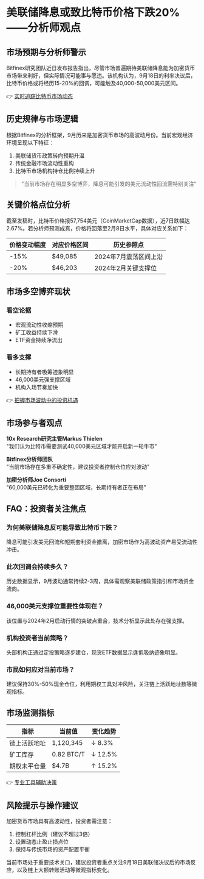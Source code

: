 # 美联储降息或致比特币价格下跌20%——分析师观点

## 市场预期与分析师警示

Bitfinex研究团队近日发布报告指出，尽管市场普遍期待美联储降息能为加密货币市场带来利好，但实际情况可能事与愿违。该机构认为，9月18日的利率决议后，比特币价格或将经历15-20%的回调，可能触及40,000-50,000美元区间。

👉 [实时追踪比特币市场动态](https://bit.ly/okx_welcome)

## 历史规律与市场逻辑

根据Bitfinex的分析框架，9月历来是加密货币市场的高波动月份。当前宏观经济环境呈现以下特征：
1. 美联储货币政策转向预期升温
2. 传统金融市场流动性重构
3. 比特币市场机构持仓比例持续上升

> "当前市场存在明显多空博弈，降息可能引发的美元流动性回流需特别关注"

## 关键价格点位分析

截至发稿时，比特币价格报57,754美元（CoinMarketCap数据），近7日跌幅达2.67%。若分析师预测成真，价格将回落至2月8日水平，具体对应关系如下：

| 价格变动幅度 | 对应价格区间 | 历史参照点 |
|--------------|--------------|------------|
| -15%         | $49,085      | 2024年7月震荡区间上沿 |
| -20%         | $46,203      | 2024年2月关键支撑位 |

## 市场多空博弈现状

### 看空论据
- 宏观流动性收缩预期
- 矿工收益持续下滑
- ETF资金持续净流出

### 看多支撑
- 长期持有者吸筹迹象明显
- 46,000美元强支撑区域
- 机构入场节奏加快

👉 [把握市场波动中的投资机遇](https://bit.ly/okx_welcome)

## 市场参与者观点

**10x Research研究主管Markus Thielen**  
"我们认为比特币需要测试40,000美元区域才能开启新一轮牛市"

**Bitfinex分析师团队**  
"当前市场存在多重不确定性，建议投资者控制仓位应对波动"

**加密分析师Joe Consorti**  
"60,000美元已转化为重要整固区域，长期持有者正在布局"

## FAQ：投资者关注焦点

### 为何美联储降息反可能导致比特币下跌？
降息可能引发美元回流和短期套利资金撤离，加密市场作为高波动资产易受流动性冲击。

### 此次回调会持续多久？
历史数据显示，9月波动通常持续2-3周，具体需观察美联储政策指引和市场资金流向。

### 46,000美元支撑位重要性体现在？
该位置与2024年2月启动行情的突破点重合，技术分析显示此处存在强支撑。

### 机构投资者当前策略？
头部机构正通过定投策略逐步建仓，现货ETF数据显示逢低吸纳迹象明显。

### 市民如何应对当前市场？
建议保持30%-50%现金仓位，利用期权工具对冲风险，关注链上活跃地址数等微观指标。

## 市场监测指标

| 指标         | 当前值       | 变化趋势 |
|--------------|--------------|----------|
| 链上活跃地址 | 1,120,345    | ↓ 8.3%   |
| 矿工库存     | 0.82 BTC/T   | ↓ 12.5%  |
| 期权未平仓量 | $4.7B        | ↑ 15.2%  |

👉 [专业工具辅助决策](https://bit.ly/okx_welcome)

## 风险提示与操作建议

加密货币市场具有高波动性，投资者需注意：
1. 控制杠杆比例（建议不超过3倍）
2. 设置动态止盈止损点位
3. 保持与传统市场的资产配置平衡

当前市场处于重要技术关口，建议投资者重点关注9月18日美联储决议后的市场反应，以及链上大额转账活动等微观指标变化。